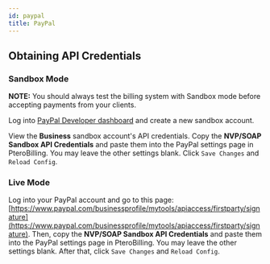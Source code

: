 ```yaml
---
id: paypal
title: PayPal
---
```


## Obtaining API Credentials

### Sandbox Mode
**NOTE:** You should always test the billing system with Sandbox mode before accepting payments from your clients.

Log into [PayPal Developer dashboard](https://developer.paypal.com/developer/accounts/) and create a new sandbox account.

View the **Business** sandbox account's API credentials. Copy the **NVP/SOAP Sandbox API Credentials** and paste them into the PayPal settings page in PteroBilling. You may leave the other settings blank. Click `Save Changes` and `Reload Config`.

### Live Mode
Log into your PayPal account and go to this page: [https://www.paypal.com/businessprofile/mytools/apiaccess/firstparty/signature](https://www.paypal.com/businessprofile/mytools/apiaccess/firstparty/signature). Then, copy the **NVP/SOAP Sandbox API Credentials** and paste them into the PayPal settings page in PteroBilling. You may leave the other settings blank. After that, click `Save Changes` and `Reload Config`.
